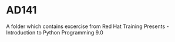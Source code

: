 # AD141
A folder which contains excercise from Red Hat Training Presents - Introduction to Python Programming 9.0
